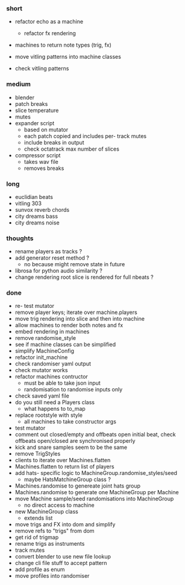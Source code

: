 ### short

- refactor echo as a machine
  - refactor fx rendering
- machines to return note types (trig, fx)

- move vitling patterns into machine classes
- check vitling patterns

### medium

- blender
- patch breaks
- slice temperature
- mutes
- expander script
  - based on mutator
  - each patch copied and includes per- track mutes
  - include breaks in output
  - check octatrack max number of slices
- compressor script
  - takes wav file
  - removes breaks

### long

- euclidian beats
- vitling 303
- sunvox reverb chords
- city dreams bass
- city dreams noise

### thoughts

- rename players as tracks  ?
- add generator reset method ?
  - no because might remove state in future
- librosa for python audio similarity ?
- change rendering root slice is rendered for full nbeats ?

### done

- re- test mutator
- remove player keys; iterate over machine.players
- move trig rendering into slice and then into machine 
- allow machines to render both notes and fx
- embed rendering in machines
- remove randomise_style
- see if machine classes can be simplified
- simplify MachineConfig
- refactor init_machine
- check randomiser yaml output
- check mutator works
- refactor machines contructor
  - must be able to take json input
  - randomisation to randomise inputs only
- check saved yaml file
- do you still need a Players class
  - what happens to to_map
- replace rootstyle with style
  - all machines to take constructor args
- test mutator
- comment out closed/empty and offbeats open initial beat, check offbeats open/closed are synchronised properly
- kick and snare samples seem to be the same
- remove TrigStyles
- clients to iterate over Machines.flatten
- Machines.flatten to return list of players
- add hats- specific logic to MachineGroup.randomise_styles/seed
  - maybe HatsMatchineGroup class ?
- Machines.randomise to genereate joint hats group
- Machines.randomise to generate one MachineGroup per Machine
- move Machine sample/seed randomisations into MachineGroup
  - no direct access to machine
- new MachineGroup class 
  - extends list
- move trigs and FX into dom and simplify
- remove refs to "trigs" from dom
- get rid of trigmap
- rename trigs as instruments
- track mutes
- convert blender to use new file lookup
- change cli file stuff to accept pattern
- add profile as enum
- move profiles into randomiser
